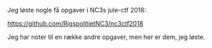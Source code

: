 Jeg løste nogle få opgaver i NC3s jule-ctf 2018:

https://github.com/RigspolitietNC3/nc3ctf2018

Jeg har noter til en række andre opgaver, men her er dem, jeg løste.
